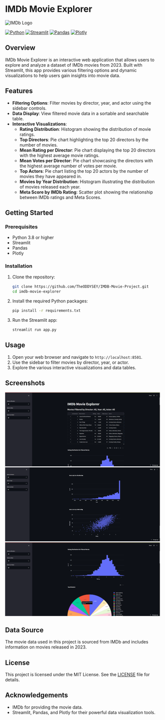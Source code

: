 # IMDb Movie Explorer

![IMDb Logo](https://upload.wikimedia.org/wikipedia/commons/6/69/IMDB_Logo_2016.svg)

[![Python](https://img.shields.io/badge/Python-3.8%2B-blue)](https://www.python.org/)
[![Streamlit](https://img.shields.io/badge/Streamlit-1.0-red)](https://streamlit.io/)
[![Pandas](https://img.shields.io/badge/Pandas-1.3.0-green)](https://pandas.pydata.org/)
[![Plotly](https://img.shields.io/badge/Plotly-5.0.0-orange)](https://plotly.com/)

## Overview

IMDb Movie Explorer is an interactive web application that allows users to explore and analyze a dataset of IMDb movies from 2023. Built with Streamlit, this app provides various filtering options and dynamic visualizations to help users gain insights into movie data.

## Features

- **Filtering Options**: Filter movies by director, year, and actor using the sidebar controls.
- **Data Display**: View filtered movie data in a sortable and searchable table.
- **Interactive Visualizations**:
  - **Rating Distribution**: Histogram showing the distribution of movie ratings.
  - **Top Directors**: Pie chart highlighting the top 20 directors by the number of movies.
  - **Mean Rating per Director**: Pie chart displaying the top 20 directors with the highest average movie ratings.
  - **Mean Votes per Director**: Pie chart showcasing the directors with the highest average number of votes per movie.
  - **Top Actors**: Pie chart listing the top 20 actors by the number of movies they have appeared in.
  - **Movies by Year Distribution**: Histogram illustrating the distribution of movies released each year.
  - **Meta Score by IMDb Rating**: Scatter plot showing the relationship between IMDb ratings and Meta Scores.

## Getting Started

### Prerequisites

- Python 3.8 or higher
- Streamlit
- Pandas
- Plotly

### Installation

1. Clone the repository:
    ```bash
    git clone https://github.com/TheODDYSEY/IMDB-Movie-Project.git
    cd imdb-movie-explorer
    ```

2. Install the required Python packages:
    ```bash
    pip install -r requirements.txt
    ```

3. Run the Streamlit app:
    ```bash
    streamlit run app.py
    ```

## Usage

1. Open your web browser and navigate to `http://localhost:8501`.
2. Use the sidebar to filter movies by director, year, or actor.
3. Explore the various interactive visualizations and data tables.

## Screenshots

![Screenshot 1](/streamlit.png)
![Screenshot 2](/streamlit2.png)
![Screenshot 3](/streamlit3.png)

## Data Source

The movie data used in this project is sourced from IMDb and includes information on movies released in 2023.

## License

This project is licensed under the MIT License. See the [LICENSE](LICENSE) file for details.

## Acknowledgements

- IMDb for providing the movie data.
- Streamlit, Pandas, and Plotly for their powerful data visualization tools.

